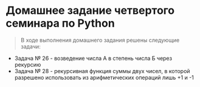 # Домашнее задание четвертого семинара по Python
> В ходе выполнения домашнего задания решены следующие задачи:
* Задача № 26 - возведение числа А в степень числа Б через рекурсию
* Задача № 28 - рекурсивная функция суммы двух чисел, в которой разрешено использовать из арифметических операций лишь +1 и -1

